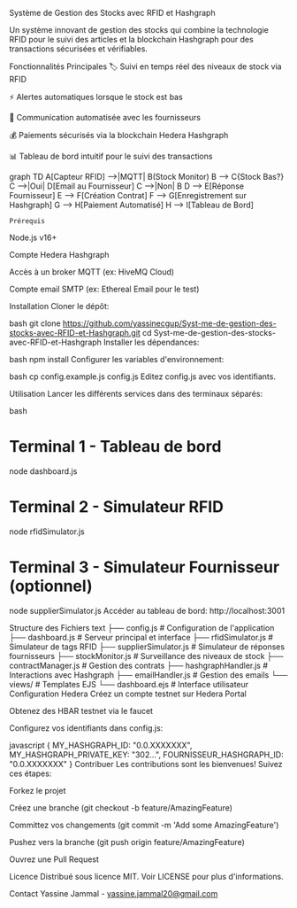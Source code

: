 Système de Gestion des Stocks avec RFID et Hashgraph

Un système innovant de gestion des stocks qui combine la technologie RFID pour le suivi des articles et la blockchain Hashgraph pour des transactions sécurisées et vérifiables.

Fonctionnalités Principales
🏷 Suivi en temps réel des niveaux de stock via RFID

⚡ Alertes automatiques lorsque le stock est bas

📧 Communication automatisée avec les fournisseurs

💰 Paiements sécurisés via la blockchain Hedera Hashgraph

📊 Tableau de bord intuitif pour le suivi des transactions

graph TD
    A[Capteur RFID] -->|MQTT| B(Stock Monitor)
    B --> C{Stock Bas?}
    C -->|Oui| D[Email au Fournisseur]
    C -->|Non| B
    D --> E[Réponse Fournisseur]
    E --> F[Création Contrat]
    F --> G[Enregistrement sur Hashgraph]
    G --> H[Paiement Automatisé]
    H --> I[Tableau de Bord]


    Prérequis
Node.js v16+

Compte Hedera Hashgraph

Accès à un broker MQTT (ex: HiveMQ Cloud)

Compte email SMTP (ex: Ethereal Email pour le test)

Installation
Cloner le dépôt:

bash
git clone https://github.com/yassinecgup/Syst-me-de-gestion-des-stocks-avec-RFID-et-Hashgraph.git
cd Syst-me-de-gestion-des-stocks-avec-RFID-et-Hashgraph
Installer les dépendances:

bash
npm install
Configurer les variables d'environnement:

bash
cp config.example.js config.js
Editez config.js avec vos identifiants.

Utilisation
Lancer les différents services dans des terminaux séparés:

bash
# Terminal 1 - Tableau de bord
node dashboard.js

# Terminal 2 - Simulateur RFID
node rfidSimulator.js

# Terminal 3 - Simulateur Fournisseur (optionnel)
node supplierSimulator.js
Accéder au tableau de bord: http://localhost:3001

Structure des Fichiers
text
├── config.js               # Configuration de l'application
├── dashboard.js            # Serveur principal et interface
├── rfidSimulator.js        # Simulateur de tags RFID
├── supplierSimulator.js    # Simulateur de réponses fournisseurs
├── stockMonitor.js         # Surveillance des niveaux de stock
├── contractManager.js      # Gestion des contrats
├── hashgraphHandler.js     # Interactions avec Hashgraph
├── emailHandler.js         # Gestion des emails
└── views/                  # Templates EJS
    └── dashboard.ejs       # Interface utilisateur
Configuration Hedera
Créez un compte testnet sur Hedera Portal

Obtenez des HBAR testnet via le faucet

Configurez vos identifiants dans config.js:

javascript
{
  MY_HASHGRAPH_ID: "0.0.XXXXXXX",
  MY_HASHGRAPH_PRIVATE_KEY: "302...",
  FOURNISSEUR_HASHGRAPH_ID: "0.0.XXXXXXX"
}
Contribuer
Les contributions sont les bienvenues! Suivez ces étapes:

Forkez le projet

Créez une branche (git checkout -b feature/AmazingFeature)

Committez vos changements (git commit -m 'Add some AmazingFeature')

Pushez vers la branche (git push origin feature/AmazingFeature)

Ouvrez une Pull Request

Licence
Distribué sous licence MIT. Voir LICENSE pour plus d'informations.

Contact
Yassine Jammal - yassine.jammal20@gmail.com


